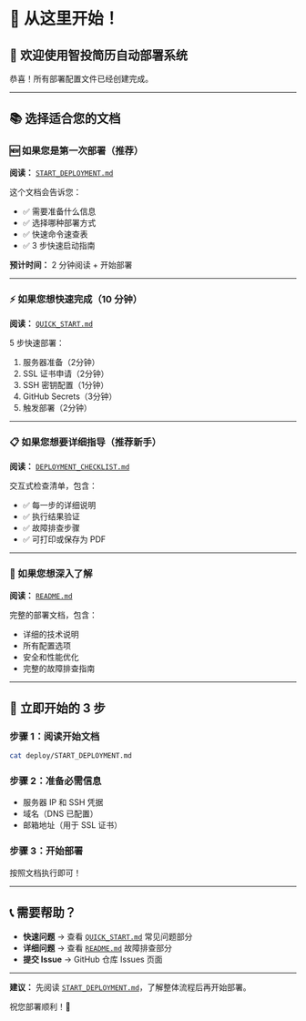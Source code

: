 # 🎯 从这里开始！

## 👋 欢迎使用智投简历自动部署系统

恭喜！所有部署配置文件已经创建完成。

---

## 📚 选择适合您的文档

### 🆕 如果您是第一次部署（推荐）

**阅读：** [`START_DEPLOYMENT.md`](./START_DEPLOYMENT.md)

这个文档会告诉您：
- ✅ 需要准备什么信息
- ✅ 选择哪种部署方式
- ✅ 快速命令速查表
- ✅ 3 步快速启动指南

**预计时间：** 2 分钟阅读 + 开始部署

---

### ⚡ 如果您想快速完成（10 分钟）

**阅读：** [`QUICK_START.md`](./QUICK_START.md)

5 步快速部署：
1. 服务器准备（2分钟）
2. SSL 证书申请（2分钟）
3. SSH 密钥配置（1分钟）
4. GitHub Secrets（3分钟）
5. 触发部署（2分钟）

---

### 📋 如果您想要详细指导（推荐新手）

**阅读：** [`DEPLOYMENT_CHECKLIST.md`](./DEPLOYMENT_CHECKLIST.md)

交互式检查清单，包含：
- ✅ 每一步的详细说明
- ✅ 执行结果验证
- ✅ 故障排查步骤
- ✅ 可打印或保存为 PDF

---

### 📖 如果您想深入了解

**阅读：** [`README.md`](./README.md)

完整的部署文档，包含：
- 详细的技术说明
- 所有配置选项
- 安全和性能优化
- 完整的故障排查指南

---

## 🚀 立即开始的 3 步

### 步骤 1：阅读开始文档
```bash
cat deploy/START_DEPLOYMENT.md
```

### 步骤 2：准备必需信息
- 服务器 IP 和 SSH 凭据
- 域名（DNS 已配置）
- 邮箱地址（用于 SSL 证书）

### 步骤 3：开始部署
按照文档执行即可！

---

## 📞 需要帮助？

- **快速问题** → 查看 [`QUICK_START.md`](./QUICK_START.md) 常见问题部分
- **详细问题** → 查看 [`README.md`](./README.md) 故障排查部分
- **提交 Issue** → GitHub 仓库 Issues 页面

---

**建议：** 先阅读 [`START_DEPLOYMENT.md`](./START_DEPLOYMENT.md)，了解整体流程后再开始部署。

祝您部署顺利！🎉
